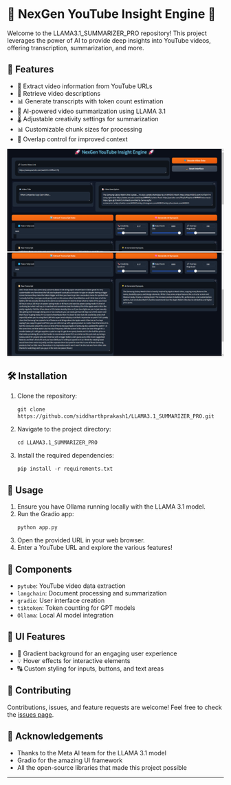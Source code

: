 # 🚀 NexGen YouTube Insight Engine 🚀

Welcome to the LLAMA3.1_SUMMARIZER_PRO repository! This project leverages the power of AI to provide deep insights into YouTube videos, offering transcription, summarization, and more.

## 🌟 Features

- 🔗 Extract video information from YouTube URLs
- 📝 Retrieve video descriptions
- 📊 Generate transcripts with token count estimation
- 🧠 AI-powered video summarization using LLAMA 3.1
- 🌡️ Adjustable creativity settings for summarization
- 📊 Customizable chunk sizes for processing
- 🔗 Overlap control for improved context

![Sample Output](c.png)
![Sample Output](c1.png)

## 🛠️ Installation

1. Clone the repository:
   ```
   git clone https://github.com/siddharthprakash1/LLAMA3.1_SUMMARIZER_PRO.git
   ```
2. Navigate to the project directory:
   ```
   cd LLAMA3.1_SUMMARIZER_PRO
   ```
3. Install the required dependencies:
   ```
   pip install -r requirements.txt
   ```

## 🚀 Usage

1. Ensure you have Ollama running locally with the LLAMA 3.1 model.
2. Run the Gradio app:
   ```
   python app.py
   ```
3. Open the provided URL in your web browser.
4. Enter a YouTube URL and explore the various features!

## 🧩 Components

- `pytube`: YouTube video data extraction
- `langchain`: Document processing and summarization
- `gradio`: User interface creation
- `tiktoken`: Token counting for GPT models
- `Ollama`: Local AI model integration

## 🎨 UI Features

- 🌈 Gradient background for an engaging user experience
- 💡 Hover effects for interactive elements
- 🔠 Custom styling for inputs, buttons, and text areas

## 🤝 Contributing

Contributions, issues, and feature requests are welcome! Feel free to check the [issues page](https://github.com/siddharthprakash1/LLAMA3.1_SUMMARIZER_PRO/issues).


## 🙏 Acknowledgements

- Thanks to the Meta AI team for the LLAMA 3.1 model
- Gradio for the amazing UI framework
- All the open-source libraries that made this project possible

---
